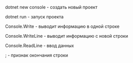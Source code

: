 dotnet new console - создать новый проект

dotnet run - запуск проекта

Console.Write - выводит информацию в одной строке

Console.WriteLine - выводит информацию с новой строки

Console.ReadLine - ввод данных 

; - признак окончания строки
